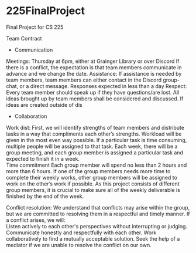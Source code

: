 # 225FinalProject
Final Project for CS 225

Team Contract


- Communication 

Meetings:
Thursday at 6pm, either at Grainger Library or over Discord 
If there is a conflict, the expectation is that team members communicate in advance and we change the date.
Assistance:
If assistance is needed by team members, team members can either contact in the Discord group-chat, or a direct message. Responses expected in less than a day 
Respect: 
Every team member should speak up if they have questions/are lost. 
All ideas brought up by team members shall be considered and discussed.
If ideas are created outside of dis


- Collaboration 

Work dist:
First, we will identify strengths of team members and distribute tasks in a way that compliments each other’s strengths. Workload will be given in the most even way possible. If a particular task is time consuming, multiple people will be assigned to that task.
Each week, there will be a group meeting, and each group member is assigned a particular task and expected to finish it in a week.  
Time commitment 
Each group member will spend no less than 2 hours and more than 6 hours. If one of the group members needs more time to complete their weekly works, other group members will be assigned to work on the other’s work if possible. As this project consists of different group members, it is crucial to make sure all of the weekly deliverable is finished by the end of the week. 

Conflict resolution:
We understand that conflicts may arise within the group, but we are committed to resolving them in a respectful and timely manner. If a conflict arises, we will:	
Listen actively to each other's perspectives without interrupting or judging.
Communicate honestly and respectfully with each other.
Work collaboratively to find a mutually acceptable solution.
Seek the help of a mediator if we are unable to resolve the conflict on our own.
